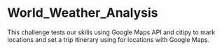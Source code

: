 # World_Weather_Analysis

This challenge tests our skills using Google Maps API and citipy to mark locations and set a trip itinerary using for locations with Google Maps.
